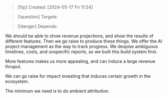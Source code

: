 
>[!tip] Created: [2024-05-17 Fri 11:24]

>[!question] Targets: 

>[!danger] Depends: 

We should be able to show revenue projections, and show the results of different features.  Then we go raise to produce these things.  We offer the AI project management as the way to track progress.  We despise ambiguous timelines, costs, and unspecific reports, so we built this build system first.

More features makes us more appealing, and can induce a large revenue thruput.

We can go raise for impact investing that induces certain growth in the ecosystem.

The minimum we need is to do ambient attribution.